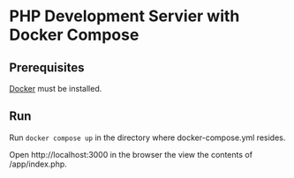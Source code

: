 # PHP Development Servier with Docker Compose

## Prerequisites

[Docker](https://www.docker.com/) must be installed.

## Run

Run `docker compose up` in the directory where docker-compose.yml resides.

Open http://localhost:3000 in the browser the view the contents of /app/index.php.